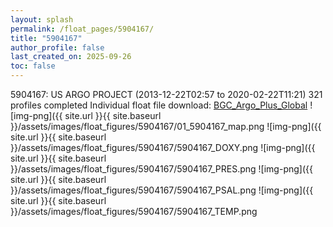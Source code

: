 ```yaml
---
layout: splash
permalink: /float_pages/5904167/
title: "5904167"
author_profile: false
last_created_on: 2025-09-26
toc: false
---
```

 
5904167: US ARGO PROJECT (2013-12-22T02:57 to 2020-02-22T11:21)
321 profiles completed
Individual float file download: [BGC_Argo_Plus_Global](https://ftp.soest.hawaii.edu/bgc_argo_plus/Individual_Floats/outliers_removed/5904167_Sprof_processed.nc)
![img-png]({{ site.url }}{{ site.baseurl }}/assets/images/float_figures/5904167/01_5904167_map.png
![img-png]({{ site.url }}{{ site.baseurl }}/assets/images/float_figures/5904167/5904167_DOXY.png
![img-png]({{ site.url }}{{ site.baseurl }}/assets/images/float_figures/5904167/5904167_PRES.png
![img-png]({{ site.url }}{{ site.baseurl }}/assets/images/float_figures/5904167/5904167_PSAL.png
![img-png]({{ site.url }}{{ site.baseurl }}/assets/images/float_figures/5904167/5904167_TEMP.png
